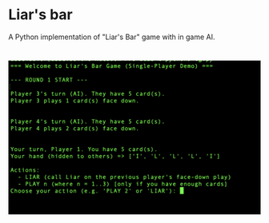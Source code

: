 # Liar's bar
A Python implementation of "Liar's Bar" game with in game AI.
#
<img src="https://raw.githubusercontent.com/yikilmisgonlum/liar-bar/refs/heads/main/game.png"></img>

